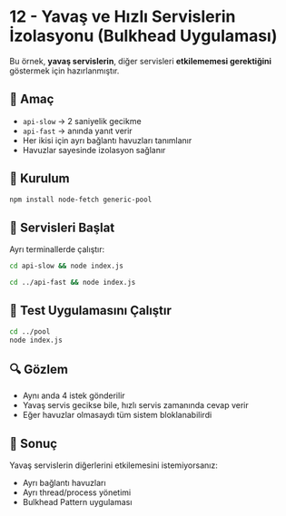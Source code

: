 # 12 - Yavaş ve Hızlı Servislerin İzolasyonu (Bulkhead Uygulaması)

Bu örnek, **yavaş servislerin**, diğer servisleri **etkilememesi gerektiğini** göstermek için hazırlanmıştır.

## 🎯 Amaç

- `api-slow` → 2 saniyelik gecikme
- `api-fast` → anında yanıt verir
- Her ikisi için ayrı bağlantı havuzları tanımlanır
- Havuzlar sayesinde izolasyon sağlanır

## 🔧 Kurulum

```bash
npm install node-fetch generic-pool
```

## 🚀 Servisleri Başlat
Ayrı terminallerde çalıştır:
```bash
cd api-slow && node index.js
```
```bash
cd ../api-fast && node index.js
```

## 🚀 Test Uygulamasını Çalıştır

```bash
cd ../pool
node index.js
```

## 🔍 Gözlem

- Aynı anda 4 istek gönderilir
- Yavaş servis gecikse bile, hızlı servis zamanında cevap verir
- Eğer havuzlar olmasaydı tüm sistem bloklanabilirdi

## 📌 Sonuç

Yavaş servislerin diğerlerini etkilemesini istemiyorsanız:

- Ayrı bağlantı havuzları
- Ayrı thread/process yönetimi
- Bulkhead Pattern uygulaması